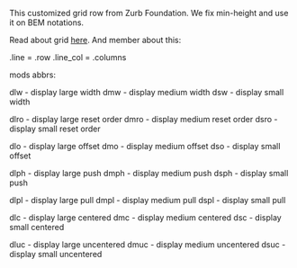 This customized grid row from Zurb Foundation. We fix min-height and use it on BEM notations.

Read about grid [here](http://foundation.zurb.com/docs/components/grid.html). And member about this:

.line = .row
.line_col = .columns

mods abbrs:

dlw - display large width
dmw - display medium width
dsw - display small width

dlro - display large reset order
dmro - display medium reset order
dsro - display small reset order

dlo - display large offset
dmo - display medium offset
dso - display small offset

dlph - display large push
dmph - display medium push
dsph - display small push

dlpl - display large pull
dmpl - display medium pull
dspl - display small pull

dlc - display large centered
dmc - display medium centered
dsc - display small centered

dluc - display large uncentered
dmuc - display medium uncentered
dsuc - display small uncentered

